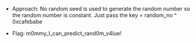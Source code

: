 - Approach:
  No random seed is used to generate the random number so the random number is constant. Just pass the key = random_no ^ 0xcafebabe

- Flag: m0mmy_I_can_predict_rand0m_v4lue!
